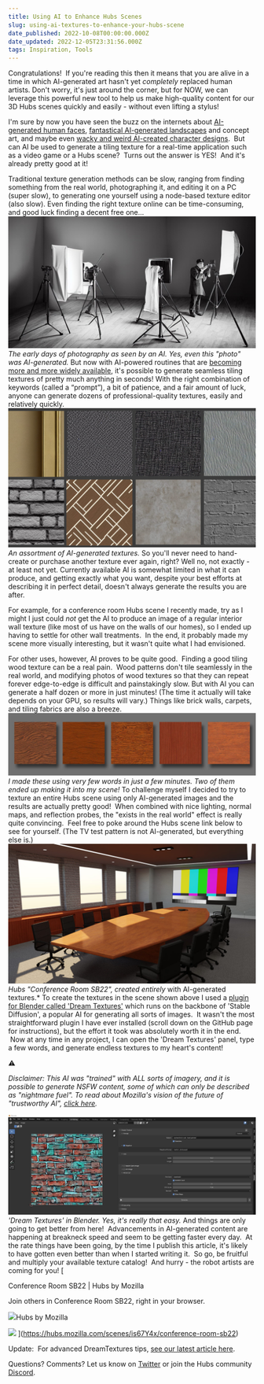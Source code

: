 ```yaml
---
title: Using AI to Enhance Hubs Scenes
slug: using-ai-textures-to-enhance-your-hubs-scene
date_published: 2022-10-08T00:00:00.000Z
date_updated: 2022-12-05T23:31:56.000Z
tags: Inspiration, Tools
---
```


Congratulations!  If you're reading this then it means that you are alive in a time in which AI-generated art hasn't yet _completely_ replaced human artists. Don't worry, it's just around the corner, but for NOW, we can leverage this powerful new tool to help us make high-quality content for our 3D Hubs scenes quickly and easily - without even lifting a stylus!

I'm sure by now you have seen the buzz on the internets about [AI-generated human faces](https://thispersondoesnotexist.com/), [fantastical AI-generated landscapes](https://www.popphoto.com/news/stability-ai-generated-landscapes/) and concept art, and maybe even [wacky and weird AI-created character designs](https://twitter.com/DallE_2_Gallery).  But can AI be used to generate a tiling texture for a real-time application such as a video game or a Hubs scene?  Turns out the answer is YES!  And it's already pretty good at it!

Traditional texture generation methods can be slow, ranging from finding something from the real world, photographing it, and editing it on a PC (super slow), to generating one yourself using a node-based texture editor (also slow). Even finding the right texture online can be time-consuming, and good luck finding a decent free one...
![black and white photo of studio with photography equipment. the photo was generated using stable difussion](./content/images/2022/10/3069563205_squoosh.jpg)_The early days of photography as seen by an AI. Yes, even this "photo" was AI-generated._
But now with AI-powered routines that are [becoming more and more widely available](https://www.theverge.com/2022/9/28/23376328/ai-art-image-generator-dall-e-access-waitlist-scrapped), it's possible to generate seamless tiling textures of pretty much anything in seconds! With the right combination of keywords (called a “prompt”), a bit of patience, and a fair amount of luck, anyone can generate dozens of professional-quality textures, easily and relatively quickly.
![eight tiles of different ai generated textures with different patterns and designs.](./content/images/2022/10/textureSamples_squoosh.jpg)_An assortment of AI-generated textures._
So you'll never need to hand-create or purchase another texture ever again, right? Well no, not exactly - at least not yet. Currently available AI is somewhat limited in what it can produce, and getting exactly what you want, despite your best efforts at describing it in perfect detail, doesn't always generate the results you are after.

For example, for a conference room Hubs scene I recently made, try as I might I just could _not_ get the AI to produce an image of a regular interior wall texture (like most of us have on the walls of our homes), so I ended up having to settle for other wall treatments.  In the end, it probably made my scene more visually interesting, but it wasn't quite what I had envisioned.

For other uses, however, AI proves to be quite good.  Finding a good tiling wood texture can be a real pain.  Wood patterns don't tile seamlessly in the real world, and modifying photos of wood textures so that they can repeat forever edge-to-edge is difficult and painstakingly slow. But with AI you can generate a half dozen or more in just minutes! (The time it actually will take depends on your GPU, so results will vary.) Things like brick walls, carpets, and tiling fabrics are also a breeze.
![wood grain tiled textures of various design](./content/images/2022/10/woodTextures_1920w_squoosh-3.jpg)_I made these using very few words in just a few minutes. Two of them ended up making it into my scene!_
To challenge myself I decided to try to texture an entire Hubs scene using only AI-generated images and the results are actually pretty good!  When combined with nice lighting, normal maps, and reflection probes, the "exists in the real world" effect is really quite convincing.  Feel free to poke around the Hubs scene link below to see for yourself. (The TV test pattern is not AI-generated, but everything else is.)
![A Hubs virtual conference room with several chairs, large wooden desk, and exposed grey brick walls.](./content/images/2022/10/conferenceRoomRender_1920x1080_squoosh.jpg)_Hubs "Conference Room SB22", created entirely_ with AI-generated textures.\*
To create the textures in the scene shown above I used a [plugin for Blender called 'Dream Textures'](https://github.com/carson-katri/dream-textures) which runs on the backbone of 'Stable Diffusion', a popular AI for generating all sorts of images.  It wasn't the most straightforward plugin I have ever installed (scroll down on the GitHub page for instructions), but the effort it took was absolutely worth it in the end.  Now at any time in any project, I can open the 'Dream Textures' panel, type a few words, and generate endless textures to my heart's content!

⚠️

_Disclaimer: This AI was "trained" with ALL sorts of imagery, and it is possible to generate NSFW content, some of which can only be described as "nightmare fuel". To read about Mozilla's vision of the future of "trustworthy AI", [click here](https://foundation.mozilla.org/en/internet-health/trustworthy-artificial-intelligence/)._

![view of Blender with the "Dream Textures" panel open with a red-blue brick pattern texture.](./content/images/2022/10/blender_dreamTextures_screenshot_squoosh.jpg)_'Dream Textures' in Blender. Yes, it's really that easy._
And things are only going to get better from here!  Advancements in AI-generated content are happening at breakneck speed and seem to be getting faster every day.  At the rate things have been going, by the time I publish this article, it's likely to have gotten even better than when I started writing it.  So go, be fruitful and multiply your available texture catalog!  And hurry - the robot artists are coming for you!
[

Conference Room SB22 | Hubs by Mozilla

Join others in Conference Room SB22, right in your browser.

![](https://hubs.mozilla.com/favicon.ico)Hubs by Mozilla

![](https://uploads-prod.reticulum.io/files/5d8c01cd-3965-4239-a97f-d542f61cfb09.png)
](https://hubs.mozilla.com/scenes/is67Y4x/conference-room-sb22)

Update:  For advanced DreamTextures tips, [see our latest article here](__GHOST_URL__/dreamtextures-advanced-tips/).

Questions? Comments? Let us know on [Twitter](https://twitter.com/MozillaHubs) or join the Hubs community [Discord](https://discord.gg/sBMqSjCndj).
